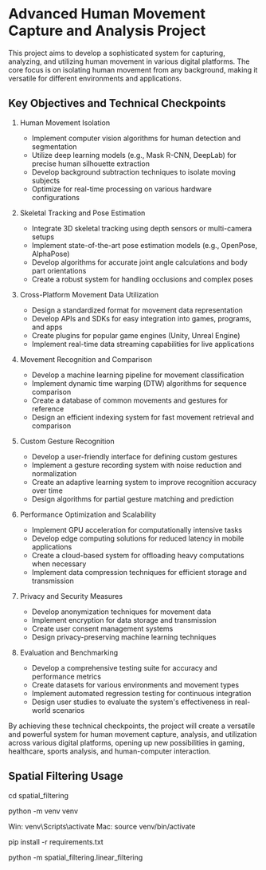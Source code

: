 # Advanced Human Movement Capture and Analysis Project

This project aims to develop a sophisticated system for capturing, analyzing, and utilizing human movement in various digital platforms. The core focus is on isolating human movement from any background, making it versatile for different environments and applications.

## Key Objectives and Technical Checkpoints

1. Human Movement Isolation
   - Implement computer vision algorithms for human detection and segmentation
   - Utilize deep learning models (e.g., Mask R-CNN, DeepLab) for precise human silhouette extraction
   - Develop background subtraction techniques to isolate moving subjects
   - Optimize for real-time processing on various hardware configurations

2. Skeletal Tracking and Pose Estimation
   - Integrate 3D skeletal tracking using depth sensors or multi-camera setups
   - Implement state-of-the-art pose estimation models (e.g., OpenPose, AlphaPose)
   - Develop algorithms for accurate joint angle calculations and body part orientations
   - Create a robust system for handling occlusions and complex poses

3. Cross-Platform Movement Data Utilization
   - Design a standardized format for movement data representation
   - Develop APIs and SDKs for easy integration into games, programs, and apps
   - Create plugins for popular game engines (Unity, Unreal Engine)
   - Implement real-time data streaming capabilities for live applications

4. Movement Recognition and Comparison
   - Develop a machine learning pipeline for movement classification
   - Implement dynamic time warping (DTW) algorithms for sequence comparison
   - Create a database of common movements and gestures for reference
   - Design an efficient indexing system for fast movement retrieval and comparison

5. Custom Gesture Recognition
   - Develop a user-friendly interface for defining custom gestures
   - Implement a gesture recording system with noise reduction and normalization
   - Create an adaptive learning system to improve recognition accuracy over time
   - Design algorithms for partial gesture matching and prediction

6. Performance Optimization and Scalability
   - Implement GPU acceleration for computationally intensive tasks
   - Develop edge computing solutions for reduced latency in mobile applications
   - Create a cloud-based system for offloading heavy computations when necessary
   - Implement data compression techniques for efficient storage and transmission

7. Privacy and Security Measures
   - Develop anonymization techniques for movement data
   - Implement encryption for data storage and transmission
   - Create user consent management systems
   - Design privacy-preserving machine learning techniques

8. Evaluation and Benchmarking
   - Develop a comprehensive testing suite for accuracy and performance metrics
   - Create datasets for various environments and movement types
   - Implement automated regression testing for continuous integration
   - Design user studies to evaluate the system's effectiveness in real-world scenarios

By achieving these technical checkpoints, the project will create a versatile and powerful system for human movement capture, analysis, and utilization across various digital platforms, opening up new possibilities in gaming, healthcare, sports analysis, and human-computer interaction.


## Spatial Filtering Usage

cd spatial_filtering

python -m venv venv

Win:
   venv\Scripts\activate
Mac:
   source venv/bin/activate

pip install -r requirements.txt

python -m spatial_filtering.linear_filtering